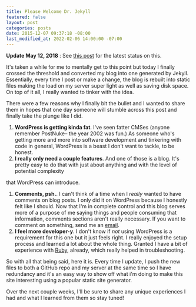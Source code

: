 ```yaml
---
title: Please Welcome Dr. Jekyll
featured: false
layout: post
categories: posts
date: 2015-12-07 09:37:18 -08:00
last_modified_at: 2022-02-06 14:00:00 -07:00
---
```


 **Update May 12, 2018** : See [this post](/an-auto-deploying-static-site-with-backend/) for the latest status on this.

It's taken a while for me to mentally get to this point but today I finally crossed the threshold and converted my blog into one generated by Jekyll. Essentially, every time I post or make a change, the blog is rebuilt into static files making the load on my server super light as well as saving disk space. On top of it all, I really wanted to tinker with the idea.

There were a few reasons why I finally bit the bullet and I wanted to share them in hopes that one day someone will stumble across this post and finally take the plunge like I did.

1. **WordPress is getting kinda fat**. I've seen fatter CMSes (anyone remember PostNuke– the year 2002 was fun.) As someone who's getting more and more into software development and tinkering with code in general, WordPress is a beast I don't want to tackle, to be honest.
2. **I really only need a couple features**. And one of those is a blog. It's pretty easy to do that with just about anything and with the level of potential complexity


that WordPress can introduce.

1. **Comments, psh.**. I can't think of a time when I _really_ wanted to have comments on blog posts. I only did it on WordPress because I honestly felt like I should. Now that I'm in complete control and this blog serves more of a purpose of me saying things and people consuming that information, comments sections aren't really necessary. If you want to comment on something, send me an [email](/contact/).
2. **I feel more developer-y**. I don't know if _not_ using WordPress is a requirement for this one but it just feels right. I really enjoyed the setup process and learned a lot about the whole thing. Granted I have a bit of experience with [Ruby](https://github.com/search?l=Ruby&q=user%3Ajohlym&ref=searchresults&type=Repositories&utf8=%E2%9C%93), already, which really helped in troubleshooting.

So with all that being said, here it is. Every time I update, I push the new files to both a GitHub repo and my server at the same time so I have redundancy and it's an easy way to show off what i'm doing to make this site interesting using a popular static site generator.

Over the next couple weeks, I'll be sure to share any unique experiences I had and what I learned from them so stay tuned!

